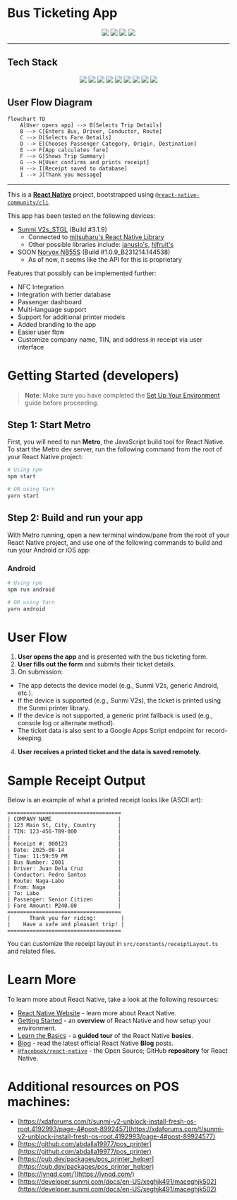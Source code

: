 # Bus Ticketing App

<p align="center">
  <img src="https://github.com/smmariquit/bus-ticketing-app/actions/workflows/build-android-apk.yml/badge.svg" />
  <img src="https://img.shields.io/github/workflow/status/smmariquit/bus-ticketing-app/Build%20Android%20APK?label=tests" />
  <img src="https://img.shields.io/github/license/smmariquit/bus-ticketing-app" />
  <img src="https://img.shields.io/github/v/release/smmariquit/bus-ticketing-app" />
</p>

---

## Tech Stack

<p align="center">
  <img src="https://img.shields.io/badge/React%20Native-2025-blue?logo=react" />
  <img src="https://img.shields.io/badge/TypeScript-5.0-blue?logo=typescript" />
  <img src="https://img.shields.io/badge/Jest-29.0-red?logo=jest" />
  <img src="https://img.shields.io/badge/Testing%20Library-React%20Native-green?logo=testing-library" />
  <img src="https://img.shields.io/badge/GitHub%20Actions-CI%2FCD-blue?logo=githubactions" />
  <img src="https://img.shields.io/badge/Sunmi%20Printer%20SDK-native-orange" />
  <img src="https://img.shields.io/badge/Metro-bundler-blue" />
  <img src="https://img.shields.io/badge/Gradle-APK%20build-green?logo=gradle" />
  <img src="https://img.shields.io/badge/Google%20Apps%20Script-cloud-yellow?logo=google" />
</p>

## User Flow Diagram

```mermaid
flowchart TD
    A[User opens app] --> B[Selects Trip Details]
    B --> C[Enters Bus, Driver, Conductor, Route]
    C --> D[Selects Fare Details]
    D --> E[Chooses Passenger Category, Origin, Destination]
    E --> F[App calculates fare]
    F --> G[Shows Trip Summary]
    G --> H[User confirms and prints receipt]
    H --> I[Receipt saved to database]
    I --> J[Thank you message]
```

---

This is a [**React Native**](https://reactnative.dev) project, bootstrapped using [`@react-native-community/cli`](https://github.com/react-native-community/cli).

This app has been tested on the following devices:
- [Sunmi V2s_STGL](https://www.sunmi.com/en/v2s/) (Build #3.1.9)
  - Connected to [mitsuharu's React Native Library](https://www.npmjs.com/package/@mitsuharu/react-native-sunmi-printer-library)
  - Other possible libraries include: [januslo's](https://www.npmjs.com/package/react-native-sunmi-v2-printer), [hjfruit's](https://www.npmjs.com/package/react-native-printer-sunmi)  
- SOON [Noryox NB55S](https://www.noryox.com/product/handheld-pos-terminal-2/) (Build #1.0.9_B231214.144538)
  - As of now, it seems like the API for this is proprietary

Features that possibly can be implemented further:
- NFC Integration
- Integration with better database
- Passenger dashboard
- Multi-language support
- Support for additional printer models
- Added branding to the app
- Easier user flow
- Customize company name, TIN, and address in receipt via user interface

# Getting Started (developers)

> **Note**: Make sure you have completed the [Set Up Your Environment](https://reactnative.dev/docs/set-up-your-environment) guide before proceeding.

## Step 1: Start Metro

First, you will need to run **Metro**, the JavaScript build tool for React Native.
To start the Metro dev server, run the following command from the root of your React Native project:

```sh
# Using npm
npm start

# OR using Yarn
yarn start
```

## Step 2: Build and run your app

With Metro running, open a new terminal window/pane from the root of your React Native project, and use one of the following commands to build and run your Android or iOS app:

### Android

```sh
# Using npm
npm run android

# OR using Yarn
yarn android
```

# User Flow

1. **User opens the app** and is presented with the bus ticketing form.
2. **User fills out the form** and submits their ticket details.
3. On submission:
  - The app detects the device model (e.g., Sunmi V2s, generic Android, etc.).
  - If the device is supported (e.g., Sunmi V2s), the ticket is printed using the Sunmi printer library.
  - If the device is not supported, a generic print fallback is used (e.g., console log or alternate method).
  - The ticket data is also sent to a Google Apps Script endpoint for record-keeping.
4. **User receives a printed ticket and the data is saved remotely.**

# Sample Receipt Output

Below is an example of what a printed receipt looks like (ASCII art):

```
====================================
| COMPANY NAME                     |
| 123 Main St, City, Country       |
| TIN: 123-456-789-000             |
|                                  |
| Receipt #: 000123                |
| Date: 2025-08-14                 |
| Time: 11:59:59 PM                |
| Bus Number: 2001                 |
| Driver: Juan Dela Cruz           |
| Conductor: Pedro Santos          |
| Route: Naga-Labo                 |
| From: Naga                       |
| To: Labo                         |
| Passenger: Senior Citizen        |
| Fare Amount: ₱240.00             |
====================================
|      Thank you for riding!        |
|    Have a safe and pleasant trip! |
====================================
```

You can customize the receipt layout in `src/constants/receiptLayout.ts` and related files.

# Learn More

To learn more about React Native, take a look at the following resources:

- [React Native Website](https://reactnative.dev) - learn more about React Native.
- [Getting Started](https://reactnative.dev/docs/environment-setup) - an **overview** of React Native and how setup your environment.
- [Learn the Basics](https://reactnative.dev/docs/getting-started) - a **guided tour** of the React Native **basics**.
- [Blog](https://reactnative.dev/blog) - read the latest official React Native **Blog** posts.
- [`@facebook/react-native`](https://github.com/facebook/react-native) - the Open Source; GitHub **repository** for React Native.

# Additional resources on POS machines:

- [https://xdaforums.com/t/sunmi-v2-unblock-install-fresh-os-root.4192993/page-4#post-8992457](https://xdaforums.com/t/sunmi-v2-unblock-install-fresh-os-root.4192993/page-4#post-89924577)
- [https://github.com/abdalla19977/pos_printer](https://github.com/abdalla19977/pos_printer)
- [https://pub.dev/packages/pos_printer_helper](https://pub.dev/packages/pos_printer_helper)
- [https://lynqd.com/](https://lynqd.com/)
- [https://developer.sunmi.com/docs/en-US/xeghjk491/maceghjk502](https://developer.sunmi.com/docs/en-US/xeghjk491/maceghjk502)